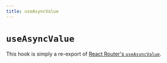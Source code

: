 ```yaml
---
title: useAsyncValue
---
```


# `useAsyncValue`

<docs-info>This hook is simply a re-export of [React Router's `useAsyncValue`][rr-useassyncvalue].</docs-info>

[rr-useassyncvalue]: https://reactrouter.com/hooks/use-async-value
